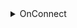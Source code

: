 <details>
 <summary>OnConnect</summary>
 
```JSON
{
  "event":"userInQueues",
  "queues":"8994",
  "ts":1687643764
}
```
</details>
